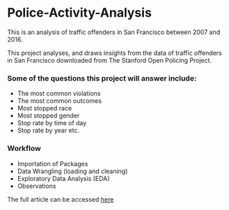 # Police-Activity-Analysis
This is an analysis of traffic offenders in San Francisco between 2007 and 2016.

This project analyses, and draws insights from the data of traffic offenders in San Francisco downloaded from The Stanford Open Policing Project. 

### Some of the questions this project will answer include:
* The most common violations
* The most common outcomes
* Most stopped race
* Most stopped gender
* Stop rate by time of day
* Stop rate by year etc.

### Workflow

* Importation of Packages
* Data Wrangling (loading and cleaning)
* Exploratory Data Analysis (EDA)
* Observations

The full article can be accessed [here](https://medium.com/@Ayo_alashe/analysis-of-traffic-offenders-in-san-francisco-81a64624fd0f)
